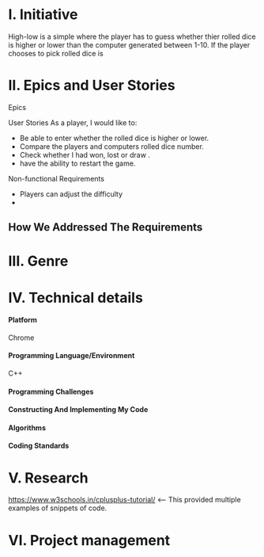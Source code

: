 # I. Initiative
High-low is a simple where the player has to guess whether thier rolled dice is higher or lower than the computer generated between 1-10. If the player chooses to pick rolled dice is 
# II. Epics and User Stories
Epics


User Stories
As a player, I would like to:
- Be able to enter whether the rolled dice is higher or lower.
- Compare the players and computers rolled dice number.
- Check whether I had won, lost or draw .
- have the ability to restart the game.

Non-functional Requirements
- Players can adjust the difficulty
- 

How We Addressed The Requirements
- 

# III. Genre

# IV. Technical details
#### Platform
Chrome
#### Programming Language/Environment
C++
#### Programming Challenges

#### Constructing And Implementing My Code

#### Algorithms

#### Coding Standards

# V. Research
https://www.w3schools.in/cplusplus-tutorial/ <-- This provided multiple examples of snippets of code.
# VI. Project management
